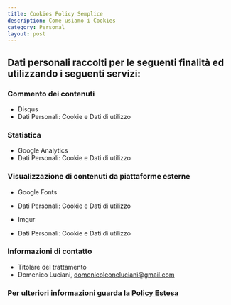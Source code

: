```yaml
---
title: Cookies Policy Semplice
description: Come usiamo i Cookies
category: Personal
layout: post
---
```


## Dati personali raccolti per le seguenti finalità ed utilizzando i seguenti servizi:

### Commento dei contenuti
* Disqus
* Dati Personali: Cookie e Dati di utilizzo

### Statistica
* Google Analytics
* Dati Personali: Cookie e Dati di utilizzo

### Visualizzazione di contenuti da piattaforme esterne
* Google Fonts
* Dati Personali: Cookie e Dati di utilizzo

* Imgur
* Dati Personali: Cookie e Dati di utilizzo

### Informazioni di contatto
* Titolare del trattamento
* Domenico Luciani, [domenicoleoneluciani@gmail.com](mailto:domenicoleoneluciani@gmail.com)

### Per ulteriori informazioni guarda la [Policy Estesa](http://dlion.it/cookies-policy-estesa.html)
